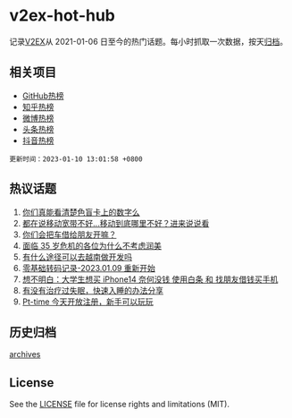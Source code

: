 # v2ex-hot-hub

 记录[V2EX](https://www.v2ex.com/)从 2021-01-06 日至今的热门话题。每小时抓取一次数据，按天[归档](archives)。
 
 ## 相关项目

- [GitHub热榜](https://github.com/lonnyzhang423/github-hot-hub)
- [知乎热榜](https://github.com/lonnyzhang423/zhihu-hot-hub)
- [微博热榜](https://github.com/lonnyzhang423/weibo-hot-hub)
- [头条热榜](https://github.com/lonnyzhang423/toutiao-hot-hub)
- [抖音热榜](https://github.com/lonnyzhang423/douyin-hot-hub)


 `更新时间：2023-01-10 13:01:58 +0800`

## 热议话题

1. [你们真能看清楚色盲卡上的数字么](https://www.v2ex.com/t/907617)
1. [都在说移动宽带不好...移动到底哪里不好？进来说说看](https://www.v2ex.com/t/907577)
1. [你们会把车借给朋友开嘛？](https://www.v2ex.com/t/907574)
1. [面临 35 岁危机的各位为什么不考虑润美](https://www.v2ex.com/t/907682)
1. [有什么途径可以去越南做开发吗](https://www.v2ex.com/t/907667)
1. [零基础转码记录-2023.01.09 重新开始](https://www.v2ex.com/t/907584)
1. [想不明白：大学生想买 iPhone14 奈何没钱 使用白条 和 找朋友借钱买手机](https://www.v2ex.com/t/907717)
1. [有没有治疗过失眠，快速入睡的办法分享](https://www.v2ex.com/t/907790)
1. [Pt-time 今天开放注册，新手可以玩玩](https://www.v2ex.com/t/907792)

## 历史归档

[archives](archives)

## License

See the [LICENSE](LICENSE) file for license rights and limitations (MIT).
